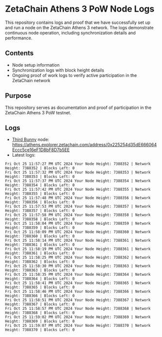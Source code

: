 # ZetaChain Athens 3 PoW Node Logs
This repository contains logs and proof that we have successfully set up and run a node on the ZetaChain Athens 3 network. The logs demonstrate continuous node operation, including synchronization details and performance.

## Contents
- Node setup information
- Synchronization logs with block height details
- Ongoing proof of work logs to verify active participation in the ZetaChain network

## Purpose
This repository serves as documentation and proof of participation in the ZetaChain Athens 3 PoW testnet.

## Logs

- [Third Bunny](https://thirdbunny.xyz/) node: https://athens.explorer.zetachain.com/address/0x225254d35dE666064Eccc5ce16eF1D8bF8D7b5EE
- Latest logs:
```
Fri Oct 25 11:57:27 PM UTC 2024 Your Node Height: 7388352 | Network Height: 7388352 | Blocks Left: 0
Fri Oct 25 11:57:32 PM UTC 2024 Your Node Height: 7388353 | Network Height: 7388353 | Blocks Left: 0
Fri Oct 25 11:57:37 PM UTC 2024 Your Node Height: 7388354 | Network Height: 7388354 | Blocks Left: 0
Fri Oct 25 11:57:42 PM UTC 2024 Your Node Height: 7388355 | Network Height: 7388355 | Blocks Left: 0
Fri Oct 25 11:57:48 PM UTC 2024 Your Node Height: 7388356 | Network Height: 7388356 | Blocks Left: 0
Fri Oct 25 11:57:53 PM UTC 2024 Your Node Height: 7388357 | Network Height: 7388357 | Blocks Left: 0
Fri Oct 25 11:57:58 PM UTC 2024 Your Node Height: 7388358 | Network Height: 7388358 | Blocks Left: 0
Fri Oct 25 11:58:04 PM UTC 2024 Your Node Height: 7388359 | Network Height: 7388359 | Blocks Left: 0
Fri Oct 25 11:58:09 PM UTC 2024 Your Node Height: 7388360 | Network Height: 7388360 | Blocks Left: 0
Fri Oct 25 11:58:14 PM UTC 2024 Your Node Height: 7388361 | Network Height: 7388361 | Blocks Left: 0
Fri Oct 25 11:58:19 PM UTC 2024 Your Node Height: 7388361 | Network Height: 7388361 | Blocks Left: 0
Fri Oct 25 11:58:25 PM UTC 2024 Your Node Height: 7388362 | Network Height: 7388362 | Blocks Left: 0
Fri Oct 25 11:58:30 PM UTC 2024 Your Node Height: 7388363 | Network Height: 7388363 | Blocks Left: 0
Fri Oct 25 11:58:35 PM UTC 2024 Your Node Height: 7388364 | Network Height: 7388364 | Blocks Left: 0
Fri Oct 25 11:58:41 PM UTC 2024 Your Node Height: 7388365 | Network Height: 7388365 | Blocks Left: 0
Fri Oct 25 11:58:46 PM UTC 2024 Your Node Height: 7388366 | Network Height: 7388366 | Blocks Left: 0
Fri Oct 25 11:58:51 PM UTC 2024 Your Node Height: 7388367 | Network Height: 7388367 | Blocks Left: 0
Fri Oct 25 11:58:57 PM UTC 2024 Your Node Height: 7388368 | Network Height: 7388368 | Blocks Left: 0
Fri Oct 25 11:59:02 PM UTC 2024 Your Node Height: 7388369 | Network Height: 7388369 | Blocks Left: 0
Fri Oct 25 11:59:07 PM UTC 2024 Your Node Height: 7388370 | Network Height: 7388370 | Blocks Left: 0
```
